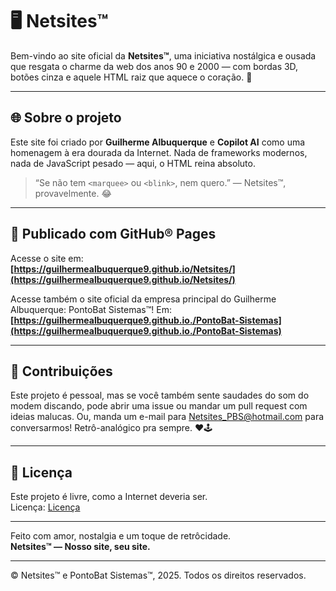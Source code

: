 # 🖥️ Netsites™

Bem-vindo ao site oficial da **Netsites™**, uma iniciativa nostálgica e ousada que resgata o charme da web dos anos 90 e 2000 — com bordas 3D, botões cinza e aquele HTML raiz que aquece o coração. 💾

---

## 🌐 Sobre o projeto

Este site foi criado por **Guilherme Albuquerque** e **Copilot AI** como uma homenagem à era dourada da Internet. Nada de frameworks modernos, nada de JavaScript pesado — aqui, o HTML reina absoluto.

> “Se não tem `<marquee>` ou `<blink>`, nem quero.” — Netsites™, provavelmente. 😂

---

## 🚀 Publicado com GitHub® Pages

Acesse o site em:  
**[https://guilhermealbuquerque9.github.io/Netsites/](https://guilhermealbuquerque9.github.io/Netsites/)**

Acesse também o site oficial da empresa principal do Guilherme Albuquerque: PontoBat Sistemas™! Em:
**[https://guilhermealbuquerque9.github.io./PontoBat-Sistemas](https://guilhermealbuquerque9.github.io./PontoBat-Sistemas)**

---

## 🤝 Contribuições

Este projeto é pessoal, mas se você também sente saudades do som do modem discando, pode abrir uma issue ou mandar um pull request com ideias malucas.
Ou, manda um e-mail para Netsites_PBS@hotmail.com para conversarmos! Retrô-analógico pra sempre. ❤🕹

---

## 📜 Licença

Este projeto é livre, como a Internet deveria ser.  
Licença: [Licença](LICENSE.md)

---

Feito com amor, nostalgia e um toque de retrôcidade.  
**Netsites™ — Nosso site, seu site.**

---

© Netsites™ e PontoBat Sistemas™, 2025. Todos os direitos reservados.

